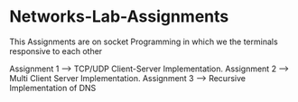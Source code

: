 # Networks-Lab-Assignments

This Assignments are on socket Programming in which we the terminals responsive to each other

Assignment 1 --> TCP/UDP Client-Server Implementation.
Assignment 2 --> Multi Client Server Implementation.
Assignment 3 --> Recursive Implementation of DNS
